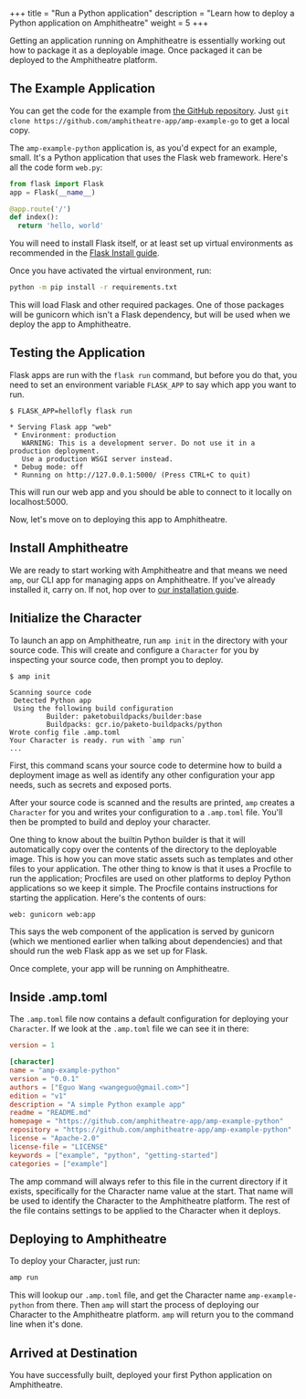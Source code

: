 +++
title = "Run a Python application"
description = "Learn how to deploy a Python application on Amphitheatre"
weight = 5
+++

Getting an application running on Amphitheatre is essentially working out how to
package it as a deployable image. Once packaged it can be deployed to the
Amphitheatre platform.

## The Example Application

You can get the code for the example from [the GitHub
repository](https://github.com/amphitheatre-app/amp-example-go). Just `git clone
https://github.com/amphitheatre-app/amp-example-go` to get a local copy.

The `amp-example-python` application is, as you'd expect for an example, small.
It's a Python application that uses the Flask web framework. Here's all the code
form `web.py`:


```python
from flask import Flask
app = Flask(__name__)

@app.route('/')
def index():
  return 'hello, world'
```

You will need to install Flask itself, or at least set up virtual environments
as recommended in the [Flask Install
guide](https://flask.palletsprojects.com/en/1.1.x/installation/#virtual-environments).

Once you have activated the virtual environment, run:

```sh
python -m pip install -r requirements.txt
```

This will load Flask and other required packages. One of those packages will be
gunicorn which isn't a Flask dependency, but will be used when we deploy the app
to Amphitheatre.


## Testing the Application

Flask apps are run with the `flask run` command, but before you do that, you need
to set an environment variable `FLASK_APP` to say which app you want to run.

```
$ FLASK_APP=hellofly flask run

* Serving Flask app "web"
 * Environment: production
   WARNING: This is a development server. Do not use it in a production deployment.
   Use a production WSGI server instead.
 * Debug mode: off
 * Running on http://127.0.0.1:5000/ (Press CTRL+C to quit)
```

This will run our web app and you should be able to connect to it locally
on localhost:5000.

Now, let's move on to deploying this app to Amphitheatre.

## Install Amphitheatre

We are ready to start working with Amphitheatre and that means we need `amp`, our CLI
app for managing apps on Amphitheatre. If you've already installed it, carry on. If not,
hop over to [our installation guide](@/installation/_index.md). 

## Initialize the Character

To launch an app on Amphitheatre, run `amp init` in the directory with your source
code. This will create and configure a `Character` for you by inspecting your source
code, then prompt you to deploy.

```
$ amp init

Scanning source code
 Detected Python app
 Using the following build configuration
         Builder: paketobuildpacks/builder:base
         Buildpacks: gcr.io/paketo-buildpacks/python
Wrote config file .amp.toml
Your Character is ready. run with `amp run`
...
```

First, this command scans your source code to determine how to build a
deployment image as well as identify any other configuration your app needs,
such as secrets and exposed ports.

After your source code is scanned and the results are printed, `amp` creates a
`Character` for you and writes your configuration to a `.amp.toml` file. You'll
then be prompted to build and deploy your character.

One thing to know about the builtin Python builder is that it will automatically
copy over the contents of the directory to the deployable image. This is how you
can move static assets such as templates and other files to your application.
The other thing to know is that it uses a Procfile to run the application;
Procfiles are used on other platforms to deploy Python applications so we keep
it simple. The Procfile contains instructions for starting the application.
Here's the contents of ours:

```
web: gunicorn web:app
```

This says the web component of the application is served by gunicorn (which we
mentioned earlier when talking about dependencies) and that should run the
web Flask app as we set up for Flask.

Once complete, your app will be running on Amphitheatre.

## Inside .amp.toml

The `.amp.toml` file now contains a default configuration for deploying your
`Character`. If we look at the `.amp.toml` file we can see it in there:

```toml
version = 1

[character]
name = "amp-example-python"
version = "0.0.1"
authors = ["Eguo Wang <wangeguo@gmail.com>"]
edition = "v1"
description = "A simple Python example app"
readme = "README.md"
homepage = "https://github.com/amphitheatre-app/amp-example-python"
repository = "https://github.com/amphitheatre-app/amp-example-python"
license = "Apache-2.0"
license-file = "LICENSE"
keywords = ["example", "python", "getting-started"]
categories = ["example"]
```

The amp command will always refer to this file in the current directory if it
exists, specifically for the Character name value at the start. That name will
be used to identify the Character to the Amphitheatre platform. The rest of the
file contains settings to be applied to the Character when it deploys.

## Deploying to Amphitheatre

To deploy your Character, just run:

```sh
amp run
```

This will lookup our `.amp.toml` file, and get the Character name `amp-example-python`
from there. Then `amp` will start the process of deploying our Character to the
Amphitheatre platform. `amp` will return you to the command line when it's done.

## Arrived at Destination

You have successfully built, deployed your first Python application on Amphitheatre.